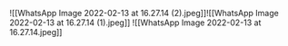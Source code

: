 ![[WhatsApp Image 2022-02-13 at 16.27.14 (2).jpeg]]![[WhatsApp Image 2022-02-13 at 16.27.14 (1).jpeg]]
![[WhatsApp Image 2022-02-13 at 16.27.14.jpeg]]